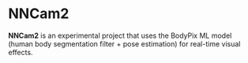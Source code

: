 NNCam2
======

**NNCam2** is an experimental project that uses the BodyPix ML model
(human body segmentation filter + pose estimation) for real-time visual effects.

